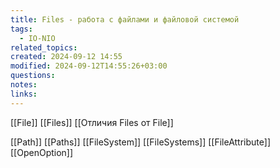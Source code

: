 ```yaml
---
title: Files - работа с файлами и файловой системой
tags:
  - IO-NIO
related_topics: 
created: 2024-09-12 14:55
modified: 2024-09-12T14:55:26+03:00
questions: 
notes: 
links: 
---
```

[[File]]
[[Files]]
[[Отличия Files от File]]

[[Path]]
[[Paths]]
[[FileSystem]]
[[FileSystems]]
[[FileAttribute]]
[[OpenOption]]